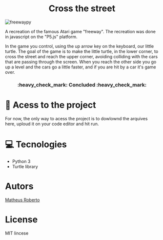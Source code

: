 <h1 align = center>Cross the street</h1>

![freewaypy](https://github.com/Domi-ni/Cross-the-street-python-version/assets/112003358/7bca1357-e0d1-41b4-a0cb-d6ff52fded77)

<P>A recreation of the famous Atari game "freeway". The recreation was done in javascript on the "P5.js" platform.</p>
<p>In the game you control, using the up arrow key on the keyboard, our little turtle. The goal of the game is to make the little turtle, in the lower corner, to cross the street and reach the upper corner, avoiding colliding with the cars that are passing through the screen. When you reach the other side you go up a level and the cars go a little faster, and if you are hit by a car it's game over.</P>

<h3 align = center>
  :heavy_check_mark: Concluded :heavy_check_mark:
</h3>

# 📁 Acess to the project

For now, the only way to acess the project is to dowlownd the arquives here, uploud it on your code editor and hit run.

# :computer: Tecnologies
- Python 3
- Turtle library

# Autors
[Matheus Roberto](https://github.com/Domi-ni)

# License
MIT lincese
